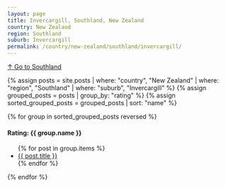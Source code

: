 ```yaml
---
layout: page
title: Invercargill, Southland, New Zealand
country: New Zealand
region: Southland
suburb: Invercargill
permalink: /country/new-zealand/southland/invercargill/
---
```

[↑ Go to Southland](/country/new-zealand/southland/)

{% assign posts = site.posts | where: "country", "New Zealand" | where: "region", "Southland" | where: "suburb", "Invercargill" %}
{% assign grouped_posts = posts | group_by: "rating" %}
{% assign sorted_grouped_posts = grouped_posts | sort: "name" %}

{% for group in sorted_grouped_posts reversed %}
  <h4>Rating: {{ group.name }}</h4>
  <ul>
    {% for post in group.items %}
      <li><a href="{{ post.url }}">{{ post.title }}</a></li>
    {% endfor %}
  </ul>
{% endfor %}
